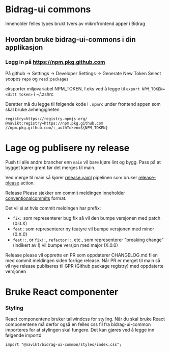 # Bidrag-ui commons
Inneholder felles types brukt tvers av mikrofrontend apper i Bidrag

## Hvordan bruke bidrag-ui-commons i din applikasjon
### Logg in på https://npm.pkg.github.com
På github -> Settings -> Developer Settings -> Generate New Token
Select scopes `repo` og `read:packages`

eksporter miljøvariabel NPM_TOKEN, f.eks ved å legge til
`export NPM_TOKEN=<ditt token>` i ~/.zshrc

Deretter må du legge til følgende kode i `.npmrc` under frontend appen som skal bruke avhengigheten

```
registry=https://registry.npmjs.org/
@navikt:registry=https://npm.pkg.github.com
//npm.pkg.github.com/:_authToken=${NPM_TOKEN}
```

# Lage og publisere ny release
Push til alle andre brancher enn `main` vil bare kjøre lint og bygg. Pass på at bygget kjører grønt før det merges til main.

Ved merge til main så kjører [release.yaml](.github/workflows/release.yaml) pipelinen som bruker [release-please](https://github.com/googleapis/release-please) action.

Release Please sjekker om commit meldingen inneholder [conventionalcommits](https://www.conventionalcommits.org/en/v1.0.0/) format.

Det vil si at hvis commit meldingen har prefix:

* `fix:` som representerer bug fix så vil den bumpe versjonen med patch (0.0.X)
* `feat:` som representerer ny featyre vil bumpe versjonen med minor (0.X.0)
* `feat!:`, or `fix!:`, `refactor!:`, etc., som representerer "breaking change" (indikert av !) vil bumpe versjon med major (X.0.0)

Release please vil opprette en PR som oppdaterer CHANGELOG.md filen med commit meldingen siden forrige release. Når PR er merget til main så vil nye release publiseres til GPR (Github package registry) med oppdaterte versjonen

# Bruke React componenter
### Styling
React componentene bruker tailwindcss for styling. Når du skal bruke React componentene må derfor også en felles css fil fra bidrag-ui-common importeres for at stylingen skal fungere.
Det kan gjøres ved å legge inn følgende importd


```React
import "@navikt/bidrag-ui-common/styles/index.css";
```